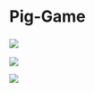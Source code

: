 # Pig-Game
### <img src="https://img.shields.io/badge/html-%23239120.svg?&style=flat-square&logo=html5&logoColor=white"/>

![](https://github.com/aman-1998/Pig-Game/blob/master/images/Pig.PNG)


![](https://github.com/aman-1998/Pig-Game/blob/master/images/pig2.PNG)
